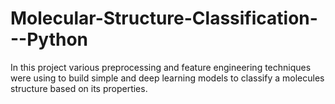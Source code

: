 # Molecular-Structure-Classification---Python
In this project various preprocessing and feature engineering techniques were using to build simple and deep learning models to classify a molecules structure based on its properties.
